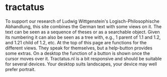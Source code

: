 # tractatus
To support our research of Ludwig Wittgenstein's Logisch-Philosophische Abhandlung, this site combines the German text with some views on it.  The text can be seen as a sequence of theses or as a searchable object. Given its numbering it can also be seen as a tree with, e.g., 1 parent of 1.1 and 1.2, and 1.21 child of 1.2, etc.  At the top of this page are functions for the different views. They speak for themselves, but a help-button provides some extras. On a desktop the function of a button is shown once the cursor moves over it.  Tractatus.nl is a bit responsive and should be suitable for several devices. Your desktop suits landscapes, your device may well prefer portrait.
